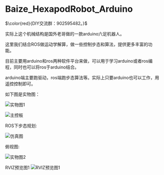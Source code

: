 # Baize_HexapodRobot_Arduino

$\color{red}{DIY交流群：902595482。}$



实际上这个机械结构是国外老哥做的一款arduino六足机器人。

这里我们结合ROS做运动学解算，做一些控制步态和算法，提供更多丰富的功能。

目前主要用arduino和ros两种软件平台来做，可以用于学习arduino或者ros编程，同时也可以将ros于arduino结合。

arduino端主要跑驱动，ros端跑步态算法等。实际上只要arduino也可以工作，用遥控控制即可。

如下图是实物图：

![实物图1](https://github.com/Allen953/Baize_HexapodRobot_Arduino/blob/main/7.Photos%20%26%20Videos/IMG_20220804_153156.jpg)

![主控板](https://github.com/Allen953/Baize_HexapodRobot_Arduino/blob/main/7.Photos%20%26%20Videos/QQ%E5%9B%BE%E7%89%8720220826145219.png)

ROS下步态规划:

![仿真图](https://github.com/Allen953/Baize_HexapodRobot_Arduino/blob/main/7.Photos%20%26%20Videos/Baize_HexapodRobot_Arduino.gif)

俯视图:

![实物图2](https://github.com/Allen953/Baize_HexapodRobot_Arduino/blob/main/7.Photos%20%26%20Videos/IMG_20220804_204733.jpg)

RVIZ预览图1
![RVIZ预览图1](https://github.com/Allen953/Baize_HexapodRobot_Arduino/blob/main/7.Photos%20%26%20Videos/2022-08-06%2012-10-19%20%E7%9A%84%E5%B1%8F%E5%B9%95%E6%88%AA%E5%9B%BE.png)



